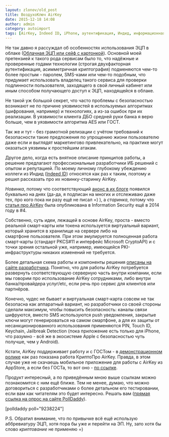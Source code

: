 ```yaml
---
layout: zlonov/old_post
title: ВоздухоКлюч AirKey
date: 2015-12-18 14:08
author: admin
category: autoimport
tags: [AirKey, Indeed ID, iPhone, аутентификация, Индид, информационная безопасность, опрос, смарт-карта, ЭП, ЭЦП]
---
```

Не так давно я рассуждал об особенностях использования ЭЦП в облаке (<a href="https://zlonov.ru/2015/06/cloud-digital-signature/" target="_blank">Облачная ЭЦП или сейф с картонкой</a>). Основной моей претензией к такого рода сервисам было то, что надёжные и проверенные годами технологии (строгая двухфакторная аутентификация, асимметричная криптография) подменяются чем-то более простым - паролем, SMS-ками или чем-то подобным, что придумает использовать владелец такого сервиса для проверки подлинности пользователя, заходящего в свой личный кабинет или иным способом получающего доступ к ЭЦП, находящейся в облаке.

Не такой уж большой секрет, что часто проблемы с безопасностью возникают не по причине уязвимостей в используемых алгоритмах (шифрования, например) и технологиях, а из-за ошибок при их реализации. В уязвимости клиента ДБО средней руки банка я верю больше, чем в уязвимости алгоритма AES или ГОСТ.

Так же и тут - без грамотной релизации с учётом требований к безопасности такие предложения по упрощению жизни пользователю даже если и выглядят маркетингово привлекательно, на практике могут оказаться уязвимы к простейшим атакам.

Другое дело, когда есть внятное описание принципов работы, а решение предлагают профессиональные разработчики ИБ решений с опытом и репутацией. По моему личному глубокому убеждению коллеги из Индид (<a href="https://indeed-id.ru/company.html" target="_blank">Indeed ID</a>) относятся как раз к таким, поэтому и решил рассказать про их новинку-старинку AirKey.

<em>Новинка</em>, потому что соответствующий <a href="https://indeed-id.ru/blog/?p=2513" target="_blank">анонс в их блоге</a> появился буквально на днях (да-да, я подписан на многих и отслеживаю даже тех, про кого пока ни разу ещё не писал =) ), а <em>старинка</em>, потому что <a href="http://www.itsec.ru/articles2/mobile-security/airkey-sovremennyy-dostup-v-informatsionnye-sistemy-s-pomoschyu-smartfona" target="_blank">статья про AirKey</a> была опубликована в Information Security ещё в 2014 году в #4.

Собственно, суть идеи, лежащей в основе AirKey, проста - вместо реальной смарт-карты или токена используется виртуальный вариант, который хранится в хранилище на сервере либо на смартфоне пользователя. При этом эмулируется полноценная работа смарт-карты (стандарт PKCS#11 и интерфейс Microsoft CryptoAPI) и с точки зрения остальной уже, например, имеющейся PKI-инфраструктуры никаких изменений не требуется.

Более детальная схема работы и компоненты решения <a href="https://indeed-id.ru/indeed_airkey.html" target="_blank">описаны на сайте разработчика</a>. Понятно, что для работы AirKey потребуется развернуть соответствующую серверную часть внутри компании, если мы говорим про использование AirKey сотрудниками, либо внутри банка/провайдера услуг/etc, если речь про сервис для клиентов или партнёров.

Конечно, чудес не бывает и виртуальная смарт-карта совсем не так безопасна как аппаратный вариант, но разработчики со своей стороны сделали максимум, чтобы повысить безопасность: каналы связи шифруются, вместо SMS используются push уведомления, закрытые ключи могут генерироваться на самом смартфоне, а для их защиты от несанкционированного использования применяются PIN, Touch ID, Keychain, Jailbreak Detection (пока приложение есть только для iPhone, что разумно - всё же в экосистеме Apple с безопасностью чуть получше, чем у Android).

Кстати, AirKey поддерживает работу и с ГОСТом - в <a href="https://youtu.be/HTgotIVh3pE" target="_blank">демонстрационном ролике</a> как раз показана работа КриптоПро AirKey. Правда, в этом случае уже не скачаешь мобильное приложение для работы с AirKey из AppStore, а если без ГОСТа, то вот оно - <a href="https://itunes.apple.com/ru/app/indeed-airkey/id942443504?mt=8" target="_blank">по ссылке</a>.

Продукт интересный, а по приведённым мною выше ссылкам можно познакомится с ним ещё ближе. Тем не менее, думаю, что можно договориться с разработчиками о более детальном его тестировании, если вам как читателям это будет интересно. Решать вам (<a href="https://polldaddy.com/poll/9238224/" target="_blank">прямая ссылка на опрос на сайте PollDaddy</a>).

[polldaddy poll="9238224"]

P.S. Обратил внимание, что по привычке всё ещё использую аббревиатуру ЭЦП, хотя пора бы уже и перейти на ЭП. Ну, зато хотя бы слово <em>криптование</em> не применяю =)

